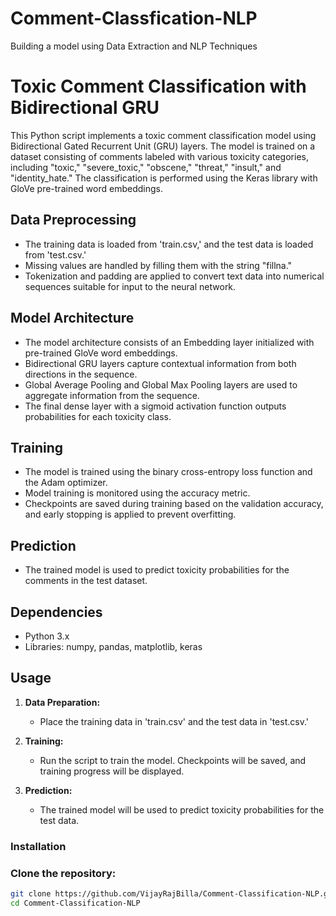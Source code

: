 # Comment-Classfication-NLP
Building a model using Data Extraction and NLP Techniques

# Toxic Comment Classification with Bidirectional GRU

This Python script implements a toxic comment classification model using Bidirectional Gated Recurrent Unit (GRU) layers. The model is trained on a dataset consisting of comments labeled with various toxicity categories, including "toxic," "severe_toxic," "obscene," "threat," "insult," and "identity_hate." The classification is performed using the Keras library with GloVe pre-trained word embeddings.

## Data Preprocessing

- The training data is loaded from 'train.csv,' and the test data is loaded from 'test.csv.'
- Missing values are handled by filling them with the string "fillna."
- Tokenization and padding are applied to convert text data into numerical sequences suitable for input to the neural network.

## Model Architecture

- The model architecture consists of an Embedding layer initialized with pre-trained GloVe word embeddings.
- Bidirectional GRU layers capture contextual information from both directions in the sequence.
- Global Average Pooling and Global Max Pooling layers are used to aggregate information from the sequence.
- The final dense layer with a sigmoid activation function outputs probabilities for each toxicity class.

## Training

- The model is trained using the binary cross-entropy loss function and the Adam optimizer.
- Model training is monitored using the accuracy metric.
- Checkpoints are saved during training based on the validation accuracy, and early stopping is applied to prevent overfitting.

## Prediction

- The trained model is used to predict toxicity probabilities for the comments in the test dataset.

## Dependencies

- Python 3.x
- Libraries: numpy, pandas, matplotlib, keras

## Usage

1. **Data Preparation:**
   - Place the training data in 'train.csv' and the test data in 'test.csv.'

2. **Training:**
   - Run the script to train the model. Checkpoints will be saved, and training progress will be displayed.

3. **Prediction:**
   - The trained model will be used to predict toxicity probabilities for the test data.

### Installation

### Clone the repository:

   ```bash
   git clone https://github.com/VijayRajBilla/Comment-Classification-NLP.git
   cd Comment-Classification-NLP
   ```
